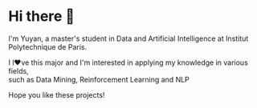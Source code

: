 # Hi there 👋

I'm Yuyan, a master's student in Data and Artificial Intelligence at Institut Polytechnique de Paris.

I  l❤ve  this major and I'm interested in applying my knowledge in various fields, <br>
such as Data Mining, Reinforcement Learning and NLP

Hope you like these projects!
